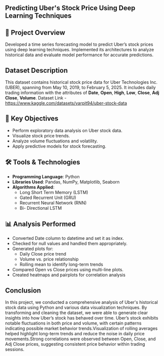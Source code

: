 ## Predicting Uber's Stock Price Using Deep Learning Techniques

## 📌 Project Overview
Developed a time series forecasting model to predict Uber’s stock prices using deep learning techniques. Implemented its architectures to analyze historical data and evaluate model performance for accurate predictions.

## Dataset Description
This dataset contains historical stock price data for Uber Technologies Inc. (UBER), spanning from May 10, 2019, to February 5, 2025. It includes daily trading information with the attributes of **Date**, **Open**, **High**, **Low**, **Close**, **Adj Close**, **Volume**.
Dataset Link - https://www.kaggle.com/datasets/varpit94/uber-stock-data

## 🧠 Key Objectives
- Perform exploratory data analysis on Uber stock data.
- Visualize stock price trends.
- Analyze volume fluctuations and volatility.
- Apply predictive models for stock forecasting.

## 🛠️ Tools & Technologies
- **Programming Language**: Python  
- **Libraries Used**: Pandas, NumPy, Matplotlib, Seaborn 
- **Algorithms Applied**:
  - Long Short Term Memory (LSTM)
  - Gated Recurrent Unit (GRU)
  - Recurrent Neural Network (RNN)
  - Bi- Directional LSTM

## 📊 Analysis Performed
  -  Converted Date column to datetime and set it as index.
  -  Checked for null values and handled them appropriately.
  -  Generated plots for:
      -  Daily Close price trend
      -  Volume vs. price relationship
      -  Rolling mean to identify long-term trends
  -  Compared Open vs Close prices using multi-line plots.
  -  Created heatmaps and pairplots for correlation analysis

## Conclusion
In this project, we conducted a comprehensive analysis of Uber's historical stock data using Python and various data visualization techniques. By transforming and cleaning the dataset, we were able to generate clear insights into how Uber’s stock has behaved over time.
Uber’s stock exhibits notable fluctuations in both price and volume, with certain patterns indicating possible market behavior trends.Visualization of rolling averages helped highlight long-term trends and reduce the noise in daily price movements.Strong correlations were observed between Open, Close, and Adj Close prices, suggesting consistent price behavior within trading sessions.
